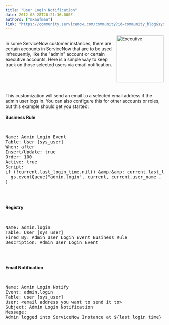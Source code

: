 ```yaml
---
title: "User Login Notification"
date: 2012-08-28T20:21:36.000Z
authors: ["mkaufman"]
link: "https://community.servicenow.com/community?id=community_blog&sys_id=e38caae1dbd0dbc01dcaf3231f96190f"
---
```

<p><p><img src="http://i.imgur.com/e7iE2.png" alt="Executive" width="150px" align='right' /><br />In some ServiceNow customer instances, there are certain accounts in ServiceNow that are to be used infrequently, like the "admin" account or certain executive accounts. Here is a simple way to keep track on those selected users via email notification.</p><br /><br /><!--break--><br /><br />This customization will send an email to a selected email address if the admin user logs in. You can also configure this for other accounts or roles, but this example should get you started:<br /><br /><strong>Business Rule</strong><br /><pre __default_attr="plain" __jive_macro_name="code" class="jive_text_macro jive_macro_code"><br /><br />Name: Admin Login Event<br />Table: User [sys_user]<br />When: after<br />Insert/Update: true<br />Order: 100<br />Active: true<br />Script:<br />if (!current.last_login_time.nil() &amp;amp;&amp;amp; current.last_login_time.changes() &amp;amp;&amp;amp; current.user_name == 'admin') {<br />  gs.eventQueue("admin.login", current, current.user_name , current.user_name);<br />}<br /></pre><br /><br /><br /><strong>Registry</strong><br /><pre __default_attr="plain" __jive_macro_name="code" class="jive_text_macro jive_macro_code"><br /><br />Name: admin.login<br />Table: User [sys_user]<br />Fired By: Admin User Login Event Business Rule<br />Description: Admin User Login Event<br /><br /></pre><br /><br /><strong>Email Notification</strong><br /><pre __default_attr="plain" __jive_macro_name="code" class="jive_text_macro jive_macro_code"><br /><br />Name: Admin Login Notify<br />Event: admin.login<br />Table: user [sys_user]<br />User: &lt;email address you want to send it to&gt;<br />Subject: Admin Login Notification<br />Message:<br />Admin logged into ServiceNow Instance at ${last_login_time}<br /></pre></p>